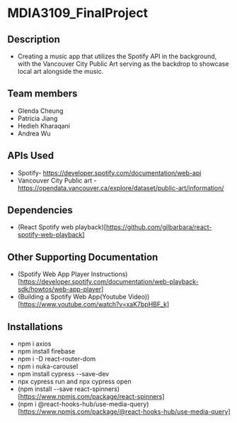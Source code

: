 
# MDIA3109_FinalProject
## Description
- Creating a music app that utilizes the Spotify API in the background, with the Vancouver City Public Art serving as the backdrop to showcase local art alongside the music.

## Team members
- Glenda Cheung
- Patricia Jiang
- Hedieh Kharaqani
- Andrea Wu

## APIs Used
- Spotify- https://developer.spotify.com/documentation/web-api
- Vancouver City Public art - https://opendata.vancouver.ca/explore/dataset/public-art/information/ 

## Dependencies
- (React Spotify web playback)[https://github.com/gilbarbara/react-spotify-web-playback]


## Other Supporting Documentation
- (Spotify Web App Player Instructions)[https://developer.spotify.com/documentation/web-playback-sdk/howtos/web-app-player]
- (Building a Spotify Web App(Youtube Video))[https://www.youtube.com/watch?v=xaK7bpHBF_k]

## Installations
- npm i axios
- npm install firebase
- npm i -D react-router-dom
- npm i nuka-carousel
- npm install cypress --save-dev
- npx cypress run and npx cypress open
- (npm install --save react-spinners)[https://www.npmjs.com/package/react-spinners]
- (npm i @react-hooks-hub/use-media-query)[https://www.npmjs.com/package/@react-hooks-hub/use-media-query]